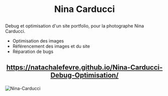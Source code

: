 # <p align="center">Nina Carducci</p>

Debug et optimisation d'un site portfolio, pour la photographe Nina Carducci.

- Optimisation des images
- Référencement des images et du site
- Réparation de bugs

## <p align="center">https://natachalefevre.github.io/Nina-Carducci-Debug-Optimisation/</p>

![Nina-Carducci](https://github.com/user-attachments/assets/6d93668d-4632-4f40-9977-04f32d090144)

